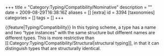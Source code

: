 +++
title = "Category:Typing/Compatibility/Nominative"
description = ""
date = 2009-08-29T16:38:16Z
aliases = []
[extra]
id = 3394
[taxonomies]
categories = []
tags = []
+++

{{feature|Typing/Compatibility}}
In this typing scheme, a type has a name and two “type instances” with the same structure but different names are different types.
This is more restrictive than [[:Category:Typing/Compatibility/Structural|structural typing]], in that it can distinguish types that are structurally identical.
